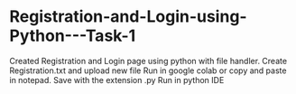 # Registration-and-Login-using-Python---Task-1
Created Registration and Login page using python with file handler.
Create Registration.txt and upload new file
Run in google colab or copy and paste in notepad. Save with the extension .py
Run in python IDE 
